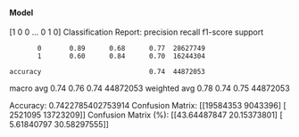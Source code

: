 #### Model
[1 0 0 ... 0 1 0]
Classification Report:
              precision    recall  f1-score   support

           0       0.89      0.68      0.77  28627749
           1       0.60      0.84      0.70  16244304

    accuracy                           0.74  44872053
   macro avg       0.74      0.76      0.74  44872053
weighted avg       0.78      0.74      0.75  44872053

Accuracy: 0.7422785402753914
Confusion Matrix:
[[19584353  9043396]
 [ 2521095 13723209]]
Confusion Matrix (%):
[[43.64487847 20.15373801]
 [ 5.61840797 30.58297555]]
